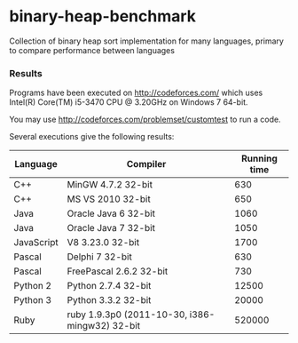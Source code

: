 binary-heap-benchmark
=====================

Collection of binary heap sort implementation for many languages, primary to compare performance between languages

### Results

Programs have been executed on http://codeforces.com/ which uses Intel(R) Core(TM) i5-3470 CPU @ 3.20GHz on Windows 7 64-bit.

You may use http://codeforces.com/problemset/customtest to run a code.

Several executions give the following results:

|Language|Compiler|Running time|
|--------|--------|------------|
|C++     |MinGW 4.7.2 32-bit| 630 |
|C++     |MS VS 2010 32-bit| 650 |
|Java     |Oracle Java 6 32-bit| 1060 |
|Java     |Oracle Java 7 32-bit| 1050 |
|JavaScript | V8 3.23.0 32-bit| 1700 |
|Pascal | Delphi 7 32-bit| 630 |
|Pascal | FreePascal 2.6.2 32-bit | 730 |
|Python 2 | Python 2.7.4 32-bit | 12500 |
|Python 3 | Python 3.3.2 32-bit | 20000 |
|Ruby | ruby 1.9.3p0 (2011-10-30, i386-mingw32) 32-bit | 520000 |

